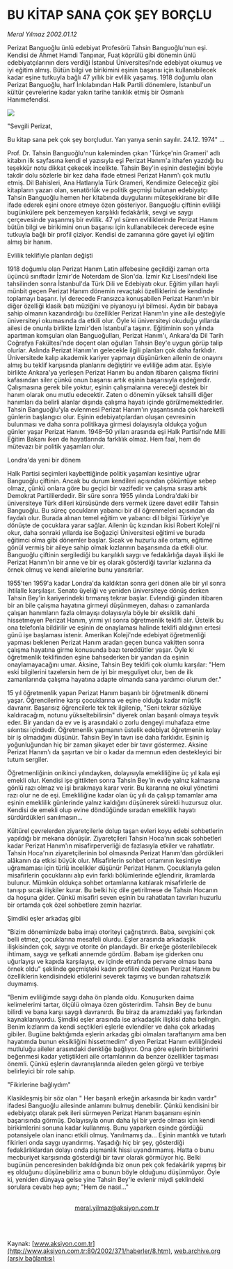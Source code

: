 # BU KİTAP SANA ÇOK ŞEY BORÇLU

*Meral Yılmaz 2002.01.12*

<div>
 <p class="spot">
  Perizat Banguoğlu ünlü edebiyat Profesörü Tahsin Banguoğlu'nun eşi. Kendisi de Ahmet Hamdi Tanpınar, Fuat köprülü gibi dönemin ünlü edebiyatçılarının ders verdiği İstanbul Üniversitesi'nde edebiyat okumuş ve iyi eğitim almış.  Bütün bilgi ve birikimini eşinin başarısı için kullanabilecek kadar eşine tutkuyla bağlı 47 yıllık bir evlilik yaşamış. 1918 doğumlu olan Perizat Banguoğlu, harf İnkılabından Halk Partili dönemlere, İstanbul'un kültür çevrelerine kadar yakın tarihe tanıklık etmiş bir Osmanlı Hanımefendisi.
 </p>
 <p class="metin">
 </p>
 <img border="0" src="/web/20020329154733im_/http://www.aksiyon.com.tr/2002/371/resimler/bu.jpg"/>
 <p class="metin">
  "Sevgili Perizat,
 </p>
 <p class="metin">
  Bu kitap sana pek çok şey borçludur. Yarı yarıya senin sayılır. 24.12. 1974" ...
 </p>
 <p class="metin">
  Prof. Dr. Tahsin Banguoğlu'nun kaleminden çıkan 'Türkçe'nin Grameri' adlı kitabın ilk sayfasına kendi el yazısıyla eşi Perizat Hanım'a ithafen yazdığı bu teşekkür notu dikkat çekecek incelikte. Tahsin Bey'in eşinin desteğini böyle takdir dolu sözlerle bir kez daha ifade etmesi Perizat Hanım'ı çok mutlu etmiş. Dil Bahisleri, Ana Hatlarıyla Türk Grameri, Kendimize Geleceğiz gibi kitapların yazarı olan, senatörlük ve politik geçmişi bulunan edebiyatçı Tahsin Banguoğlu hemen her kitabında duygularını müteşekkirane bir dille ifade ederek eşini onore etmeye özen gösteriyor. Banguoğlu çiftinin evliliği bugünkülere pek benzemeyen karşılıklı fedakârlık, sevgi ve saygı çerçevesinde yaşanmış bir evlilik. 47 yıl süren evliliklerinde Perizat Hanım bütün bilgi ve birikimini onun başarısı için kullanabilecek derecede eşine tutkuyla bağlı bir profil çiziyor. Kendisi de zamanına göre gayet iyi eğitim almış bir hanım.
 </p>
 <p class="metin">
  Evlilik teklifiyle planları değişti
 </p>
 <p class="metin">
  1918 doğumlu olan Perizat Hanım Latin alfebesine geçildiği zaman orta üçüncü sınıftadır İzmir'de Noterdam de Sion'da. İzmir Kız Lisesi'ndeki lise tahsilinden sonra  İstanbul'da Türk Dili ve Edebiyatı okur. Eğitim yılları hayli münbit geçen Perizat Hanım dönemin revaçtaki özelliklerini de kendinde toplamayı başarır. İyi derecede Fransızca konuşabilen Perizat Hanım'ın bir diğer özelliği klasik batı müziğini ve piyanoyu iyi bilmesi. Aydın bir babaya sahip olmanın kazandırdığı bu özellikler Perizat Hanım'ın yine aile desteğiyle üniversiteyi okumasında da etkili olur. Öyle ki üniversiteyi okuduğu yıllarda ailesi de onunla birlikte İzmir'den İstanbul'a taşınır. Eğitiminin son yılında apartman komşuları olan Banguoğulları, Perizat Hanım'ı, Ankara'da Dil Tarih Coğrafya Fakültesi'nde doçent olan oğulları Tahsin Bey'e uygun görüp talip olurlar. Aslında Perizat Hanım'ın gelecekle ilgili planları çok daha farklıdır. Üniversitede kalıp akademik kariyer yapmayı düşünürken ailenin de onayını almış bu teklif karşısında planlarını değiştirir ve evliliğe adım atar. Eşiyle birlikte Ankara'ya yerleşen Perizat Hanım bu andan itibaren çalışma fikrini kafasından siler çünkü onun başarısı artık eşinin başarısıyla eşdeğerdir. Çalışmasına gerek bile yoktur, eşinin çalışmalarına vereceği destek bir hanım olarak onu mutlu edecektir. Zaten o dönemin yüksek tahsilli diğer hanımları da belirli alanlar dışında çalışma hayatı içinde görülmemektedirler. Tahsin Banguoğlu'yla evlenmesi Perizat Hanım'ın yaşantısında çok hareketli günlerin başlangıcı olur. Eşinin edebiyatçılardan oluşan çevresinin bulunması ve daha sonra politikaya girmesi dolayısıyla oldukça yoğun günler yaşar Perizat Hanım. 1948–50 yılları arasında eşi Halk Partisi'nde Milli Eğitim Bakanı iken de hayatlarında farklılık olmaz. Hem faal, hem de mütevazı bir politik yaşamları olur.
 </p>
 <p class="metin">
  Londra'da yeni bir dönem
 </p>
 <p class="metin">
  Halk Partisi seçimleri kaybettiğinde politik yaşamları kesintiye uğrar Banguoğlu çiftinin. Ancak bu durum kendileri açısından çöküntüye sebep olmaz, çünkü onlara göre bu geçici bir vazifedir ve çalışma sırası artık Demokrat Partililerdedir. Bir süre sonra 1955 yılında Londra'daki bir üniversiteye Türk dilleri kürsüsünde ders vermek üzere davet edilir Tahsin Banguoğlu. Bu süreç çocukların yabancı bir dil öğrenmeleri açısından da faydalı olur. Burada alınan temel eğitim ve yabancı dil bilgisi Türkiye'ye dönüşte de çocuklara yarar sağlar. Ailenin üç kızından ikisi Robert Koleji'ni okur, daha sonraki yıllarda ise Boğaziçi Üniversitesi eğitimi ve burada eğitimci olma gibi dönemler başlar. Sıcak ve huzurlu aile ortamı, eğitime gönül vermiş bir aileye sahip olmak kızlarının başarısında da etkili olur. Banguoğlu çiftinin sergilediği bu karşılıklı saygı ve fedakârlığa dayalı ilişki ile Perizat Hanım'ın bir anne ve bir eş olarak gösterdiği tavırlar kızlarına da örnek olmuş ve kendi ailelerine bunu yansıtırlar.
 </p>
 <p class="metin">
  1955'ten 1959'a kadar Londra'da kaldıktan sonra geri dönen aile bir yıl sonra ihtilalle karşılaşır. Senato üyeliği ve yeniden üniversiteye dönüş derken Tahsin Bey'in kariyerindeki  tırmanış tekrar başlar. Evlendiği günden itibaren bir an bile çalışma hayatına girmeyi düşünmeyen, dahası o zamanlarda çalışan hanımların fazla olmayışı dolayısıyla böyle bir eksiklik dahi hissetmeyen Perizat Hanım, yirmi yıl sonra öğretmenlik teklifi alır. Üstelik bu ona telefonla bildirilir ve eşinin de onaylaması halinde teklifi aldığının ertesi günü işe başlaması istenir. Amerikan Koleji'nde edebiyat öğretmenliği yapması beklenen Perizat Hanım aradan geçen bunca vakitten sonra çalışma hayatına girme konusunda bazı tereddütler yaşar. Öyle ki öğretmenlik teklifinden eşine bahsederken bir yandan da eşinin onaylamayacağını umar. Aksine, Tahsin Bey teklifi çok olumlu karşılar: "Hem eski bilgilerini tazelersin hem de iyi bir meşguliyet olur, ben de ilk zamanlarında çalışma hayatına adapte olmanda sana yardımcı olurum der."
 </p>
 <p class="metin">
  15 yıl öğretmenlik yapan Perizat Hanım başarılı bir öğretmenlik dönemi yaşar. Öğrencilerine karşı çocuklarına ve eşine olduğu kadar müşfik davranır. Başarısız öğrencilerle tek tek ilgilenip, "Seni tekrar sözlüye kaldıracağım, notunu yükseltebilirsin" diyerek onları başarılı olmaya teşvik eder. Bir yandan da ev ve iş arasındaki o zorlu dengeyi muhafaza etme sıkıntısı içindedir. Öğretmenlik yapmanın üstelik edebiyat öğretmenin kolay bir iş olmadığını düşünür. Tahsin Bey'in tavrı ise daha farklıdır. Eşinin iş yoğunluğundan hiç bir zaman şikayet eder bir tavır göstermez. Aksine Perizat Hanım'ı da şaşırtan ve bir o kadar da memnun eden destekleyici bir tutum sergiler.
 </p>
 <p class="metin">
  Öğretmenliğinin onikinci yılındayken, dolayısıyla emekliliğine üç yıl kala eşi emekli olur. Kendisi işe gittikten sonra Tahsin Bey'in evde yalnız kalmasına gönlü razı olmaz ve işi bırakmaya karar verir. Bu kararına ne okul yönetimi razı olur ne de eşi. Emekliliğine kadar olan üç yılı da çalışıp tamamlar ama eşinin emeklilik günlerinde yalnız kaldığını düşünerek sürekli huzursuz olur. Kendisi de emekli olup evine döndüğünde sıradan emeklilik hayatı sürdürdükleri sanılmasın...
 </p>
 <p class="metin">
  Kültürel çevrelerden ziyaretçilerle dolup taşan evleri koyu edebi sohbetlerin yapıldığı bir mekana dönüşür. Ziyaretçileri Tahsin Hoca'nın sıcak sohbetleri kadar Perizat Hanım'ın misafirperverliği de fazlasıyla etkiler ve rahatlatır. Tahsin Hoca'nın ziyaretçilerinin bol olmasında Perizat Hanım'dan gördükleri alâkanın da etkisi büyük olur. Misafirlerin sohbet ortamının kesintiye uğramaması için türlü incelikler düşünür Perizat Hanım. Çocuklarıyla gelen misafirlerin çocuklarını alıp evin farklı bölümlerinde eğlendirir, ikramlarda bulunur. Mümkün oldukça sohbet ortamlarına katılarak misafirlerle de tanışıp sıcak ilişkiler kurar. Bu belki hiç dile getirilmese de Tahsin Hocanın da hoşuna gider. Çünkü misafiri seven eşinin bu rahatlatan tavırları huzurlu bir ortamda çok özel sohbetlere zemin hazırlar.
 </p>
 <p class="metin">
  Şimdiki eşler arkadaş gibi
 </p>
 <p class="metin">
  "Bizim dönemimizde baba imajı otoriteyi çağrıştırırdı. Baba, sevgisini çok belli etmez, çocuklarına mesafeli olurdu. Eşler arasında arkadaşlık ilişkisinden çok, saygı ve otorite ön plandaydı. Bir erkeğe gösterilebilecek ihtimam, saygı ve şefkati annemde gördüm. Babam işe giderken onu uğurlayışı ve kapıda karşılayışı, ev içinde etrafında pervane olması bana örnek oldu" şeklinde geçmişteki kadın profilini özetleyen Perizat Hanım bu özelliklerin kendisindeki etkilerini severek taşımış ve bundan rahatsızlık duymamış.
 </p>
 <p class="metin">
  "Benim evliliğimde saygı daha ön planda oldu. Konuşurken daima kelimelerimi tartar, ölçülü olmaya özen gösterirdim. Tahsin Bey de bunu bilirdi ve bana karşı saygılı davranırdı. Bu biraz da aramızdaki yaş farkından kaynaklanıyordu. Şimdiki eşler arasında ise arkadaşlık ilişkisi daha belirgin. Benim kızlarım da kendi seçtikleri eşlerle evlendiler ve daha çok arkadaş gibiler. Bugüne baktığımda eşlerin arkadaş gibi olmaları taraftarıyım ama ben hayatımda bunun eksikliğini hissetmedim" diyen Perizat Hanım evliliğindeki mutluluğu aileler arasındaki denkliğe bağlıyor. Ona göre eşlerin birbirlerini beğenmesi kadar yetiştikleri aile ortamlarının da benzer özellikler taşıması önemli. Çünkü eşlerin davranışlarında aileden gelen görgü ve terbiye belirleyici bir role sahip.
 </p>
 <p class="metin">
  "Fikirlerine bağlıydım"
 </p>
 <p class="metin">
  Klasikleşmiş bir söz olan " Her başarılı erkeğin arkasında bir kadın vardır" ifadesi Banguoğlu ailesinde anlamını bulmuş denebilir. Çünkü kendisini bir edebiyatçı olarak pek ileri sürmeyen Perizat Hanım başarısını eşinin başarısında görmüş. Dolayısıyla onun daha iyi bir yerde olması için kendi birikimlerini sonuna kadar kullanmış. Bunu yaparken eşinde gördüğü potansiyele olan inancı etkili olmuş. Yanılmamış da... Eşinin mantıklı ve tutarlı fikirleri onda saygı uyandırmış. Yaşadığı hiç bir şey, gösterdiği fedakârlıklardan dolayı onda pişmanlık hissi uyandırmamış. Hatta o bunu mecburiyet karşısında gösterdiği bir tavır olarak görmüyor hiç. Belki bugünün penceresinden bakıldığında biz onun pek çok fedakârlık yapmış bir eş olduğunu düşünebiliriz ama o bunun böyle olduğunu düşünmüyor. Öyle ki, yeniden dünyaya gelse yine Tahsin Bey'le evlenir miydi şeklindeki sorulara cevabı hep aynı; "Hem de nasıl..."
 </p>
 <br/>
 <center>
  <a class="anaorta" href="http://web.archive.org/web/20020329154733/mailto:meral.yilmaz@aksiyon.com.tr">
   meral.yilmaz@aksiyon.com.tr
  </a>
 </center>
 <br/>
 <br/>
 <br/>
</div>

Kaynak: [www.aksiyon.com.tr](http://www.aksiyon.com.tr:80/2002/371/haberler/8.htm), [web.archive.org (arşiv bağlantısı)](http://web.archive.org/web/20020329154733/http://www.aksiyon.com.tr:80/2002/371/haberler/8.htm)
